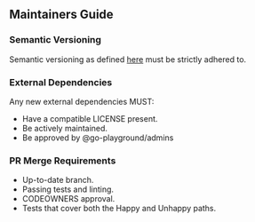## Maintainers Guide

### Semantic Versioning
Semantic versioning as defined [here](https://semver.org) must be strictly adhered to.

### External Dependencies
Any new external dependencies MUST:
- Have a compatible LICENSE present.
- Be actively maintained.
- Be approved by @go-playground/admins

### PR Merge Requirements
- Up-to-date branch.
- Passing tests and linting.
- CODEOWNERS approval.
- Tests that cover both the Happy and Unhappy paths.